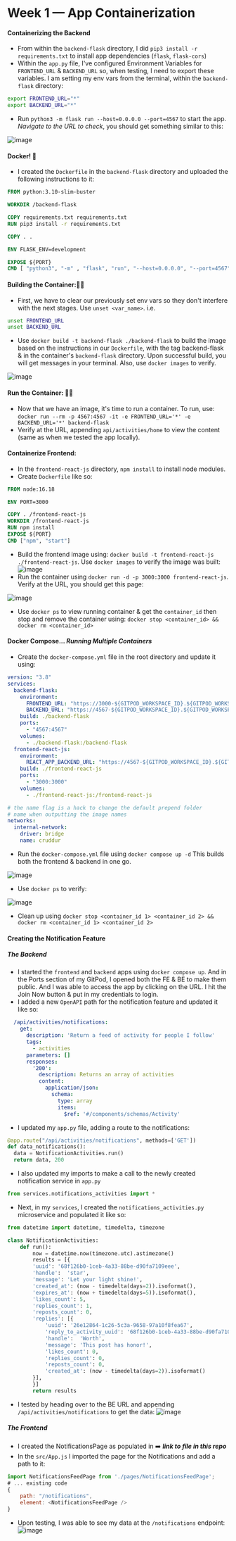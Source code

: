 # Week 1 — App Containerization

#### Containerizing the Backend
- From within the `backend-flask` directory, I did `pip3 install -r requirements.txt` to install app dependencies (`flask`, `flask-cors`)
- Within the `app.py` file, I've configured Environment Variables for `FRONTEND_URL` & `BACKEND_URL` so, when testing, I need to export these variables. I am setting my env vars from the terminal, within the `backend-flask` directory:
``` bash
export FRONTEND_URL="*"
export BACKEND_URL="*"
```
- Run `python3 -m flask run --host=0.0.0.0 --port=4567` to start the app. _Navigate to the URL to check_, you should get something similar to this:

![image](https://github.com/erdookuhwa/aws-bootcamp-cruddur-2023/blob/main/_docs/assets/Week1_apiJSON.png)


#### Docker! 🐳
- I created the `Dockerfile` in the `backend-flask` directory and uploaded the following instructions to it:

``` Dockerfile
FROM python:3.10-slim-buster

WORKDIR /backend-flask

COPY requirements.txt requirements.txt
RUN pip3 install -r requirements.txt

COPY . .

ENV FLASK_ENV=development

EXPOSE ${PORT}
CMD [ "python3", "-m" , "flask", "run", "--host=0.0.0.0", "--port=4567"]
```

#### Building the Container:👷‍♀️
- First, we have to clear our previously set env vars so they don't interfere with the next stages. Use `unset <var_name>`. i.e. 
``` bash
unset FRONTEND_URL
unset BACKEND_URL
```
- Use `docker build -t backend-flask ./backend-flask` to build the image based on the instructions in our `Dockerfile`, with the tag backend-flask & in the container's `backend-flask` directory. Upon successful build, you will get messages in your terminal. Also, use `docker images` to verify.

![image](https://user-images.githubusercontent.com/64602124/220900303-e42043e6-833d-409b-8313-ac427ffa2f73.png)

#### Run the Container: 🏃‍♀️
- Now that we have an image, it's time to run a container. To run, use: `docker run --rm -p 4567:4567 -it -e FRONTEND_URL='*' -e BACKEND_URL='*' backend-flask`
- Verify at the URL, appending `api/activities/home` to view the content (same as when we tested the app locally).

#### Containerize Frontend:
- In the `frontend-react-js` directory, `npm install` to install node modules.
- Create `Dockerfile` like so:
``` Dockerfile
FROM node:16.18

ENV PORT=3000

COPY . /frontend-react-js
WORKDIR /frontend-react-js
RUN npm install
EXPOSE ${PORT}
CMD ["npm", "start"]
```
- Build the frontend image using: `docker build -t frontend-react-js ./frontend-react-js`. Use `docker images` to verify the image was built:
![image](https://user-images.githubusercontent.com/64602124/220914694-b77cc7b5-447d-4b60-9cae-1bce9e90891e.png)
- Run the container using `docker run -d -p 3000:3000 frontend-react-js`. Verify at the URL, you should get this page:

![image](https://user-images.githubusercontent.com/64602124/220920137-7f8dd47f-1bea-4904-8367-55f9e3c76245.png)

- Use `docker ps` to view running container & get the `container_id` then stop and remove the container using: `docker stop <container_id> && docker rm <container_id>`


#### Docker Compose... _Running Multiple Containers_
- Create the `docker-compose.yml` file in the root directory and update it using:
``` yaml
version: "3.8"
services:
  backend-flask:
    environment:
      FRONTEND_URL: "https://3000-${GITPOD_WORKSPACE_ID}.${GITPOD_WORKSPACE_CLUSTER_HOST}"
      BACKEND_URL: "https://4567-${GITPOD_WORKSPACE_ID}.${GITPOD_WORKSPACE_CLUSTER_HOST}"
    build: ./backend-flask
    ports:
      - "4567:4567"
    volumes:
      - ./backend-flask:/backend-flask
  frontend-react-js:
    environment:
      REACT_APP_BACKEND_URL: "https://4567-${GITPOD_WORKSPACE_ID}.${GITPOD_WORKSPACE_CLUSTER_HOST}"
    build: ./frontend-react-js
    ports:
      - "3000:3000"
    volumes:
      - ./frontend-react-js:/frontend-react-js

# the name flag is a hack to change the default prepend folder
# name when outputting the image names
networks: 
  internal-network:
    driver: bridge
    name: cruddur
```
- Run the `docker-compose.yml` file using `docker compose up -d` This builds both the frontend & backend in one go.

![image](https://user-images.githubusercontent.com/64602124/220921094-17aa6efd-c50f-40d3-844a-b84f2dd93d0c.png)

- Use `docker ps` to verify:

![image](https://user-images.githubusercontent.com/64602124/220921139-1c9d0601-aa00-4a85-8df6-4889c82424fb.png)
- Clean up using `docker stop <container_id 1> <container_id 2> && docker rm <container_id 1> <container_id 2>`

#### Creating the Notification Feature
##### The Backend
- I started the `frontend` and `backend` apps using `docker compose up`. And in the Ports section of my GitPod, I opened both the FE & BE to make them public. And I was able to access the app by clicking on the URL. I hit the Join Now button & put in my credentials to login.
- I added a new `OpenAPI` path for the notification feature and updated it like so:
``` yaml
  /api/activities/notifications:
    get:
      description: 'Return a feed of activity for people I follow'
      tags:
        - activities
      parameters: []
      responses:
        '200':
          description: Returns an array of activities
          content:
            application/json:
              schema:
                type: array
                items:
                  $ref: '#/components/schemas/Activity'
```
- I updated my `app.py` file, adding a route to the notifications:
``` python
@app.route("/api/activities/notifications", methods=['GET'])
def data_notifications():
  data = NotificationActivities.run()
  return data, 200
```
- I also updated my imports to make a call to the newly created notification service in `app.py`
``` python
from services.notifications_activities import *
```
- Next, in my `services`, I created the `notifications_activities.py` microservice and populated it like so:
``` python
from datetime import datetime, timedelta, timezone

class NotificationActivities:
    def run():
        now = datetime.now(timezone.utc).astimezone()
        results = [{
        'uuid': '68f126b0-1ceb-4a33-88be-d90fa7109eee',
        'handle':  'star',
        'message': 'Let your light shine!',
        'created_at': (now - timedelta(days=2)).isoformat(),
        'expires_at': (now + timedelta(days=5)).isoformat(),
        'likes_count': 5,
        'replies_count': 1,
        'reposts_count': 0,
        'replies': [{
            'uuid': '26e12864-1c26-5c3a-9658-97a10f8fea67',
            'reply_to_activity_uuid': '68f126b0-1ceb-4a33-88be-d90fa7109eee',
            'handle':  'Worth',
            'message': 'This post has honor!',
            'likes_count': 0,
            'replies_count': 0,
            'reposts_count': 0,
            'created_at': (now - timedelta(days=2)).isoformat()
        }],
        }]
        return results
```
- I tested by heading over to the BE URL and appending `/api/activities/notifications` to get the data:
![image](https://github.com/erdookuhwa/aws-bootcamp-cruddur-2023/blob/main/_docs/assets/week1_notificationData.png)

##### The Frontend
- I created the NotificationsPage as populated in ➡️ **_link to file in this repo_**
- In the `src/App.js` I imported the page for the Notifications and add a path to it:
``` js
import NotificationsFeedPage from './pages/NotificationsFeedPage';
# ... existing code
{
    path: "/notifications",
    element: <NotificationsFeedPage />
}
```
- Upon testing, I was able to see my data at the `/notifications` endpoint:
![image](https://github.com/erdookuhwa/aws-bootcamp-cruddur-2023/blob/main/_docs/assets/week1_notificationFrontend.png)



















